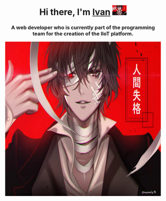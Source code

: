 
<h1 align="center">Hi there, I'm <a href="https://t.me/DazaiVan" target="_blank">Ivan</a> 
<img src="https://github.com/DazaiOsamu2111/DazaiOsamu2111/blob/main/DazaiOsamu.jpg" height="32"/></h1>
<h3 align="center">A web developer who is currently part of the programming team for the creation of the IIoT platform.</h3>
<img align="center" src="https://github.com/DazaiOsamu2111/DazaiOsamu2111/blob/main/DazaiOsamu.jpg" height="500"/></h1>
<!--
**DazaiOsamu2111/DazaiOsamu2111** is a ✨ _special_ ✨ repository because its `README.md` (this file) appears on your GitHub profile.

Here are some ideas to get you started:

- 🔭 I’m currently working on ...
- 🌱 I’m currently learning ...
- 👯 I’m looking to collaborate on ...
- 🤔 I’m looking for help with ...
- 💬 Ask me about ...
- 📫 How to reach me: ...
- 😄 Pronouns: ...
- ⚡ Fun fact: ...
-->
